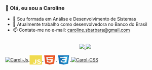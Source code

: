 ### 👋 Olá, eu sou a Caroline

- 🔭 Sou formada em Análise e Desenvolvimento de Sistemas
- 🌱 Atualmente trabalho como desenvolvedora no Banco do Brasil
- 📫 Contate-me no e-mail: caroline.sbarbara@gmail.com

##

<div align="center">
  <a href="https://github.com/carolinebarbara">
  <img width="48%" src="https://github-readme-stats.vercel.app/api?username=carolinebarbara&show_icons=true&theme=midnight-purple&include_all_commits=true&count_private=true"/>
  <img width="48%" src="https://github-readme-stats.vercel.app/api/top-langs/?username=carolinebarbara&layout=compact&langs_count=7&theme=midnight-purple"/>
</div>
<div style="display: inline_block"><br>
  <img align="center" alt="Carol-Js" height="30" width="40" src="https://cdn.jsdelivr.net/gh/devicons/devicon@latest/icons/java/java-original-wordmark.svg">
  <img align="center" alt="Carol-Js" height="30" width="40" src="https://raw.githubusercontent.com/devicons/devicon/master/icons/javascript/javascript-plain.svg">
  <img align="center" alt="Carol-HTML" height="30" width="40" src="https://raw.githubusercontent.com/devicons/devicon/master/icons/html5/html5-original.svg">
  <img align="center" alt="Carol-CSS" height="30" width="40" src="https://raw.githubusercontent.com/devicons/devicon/master/icons/css3/css3-original.svg">
  <img align="center" alt="Carol-CSS" height="30" width="40" src="https://cdn.jsdelivr.net/gh/devicons/devicon@latest/icons/angular/angular-original.svg">
</div>
  
  ##
